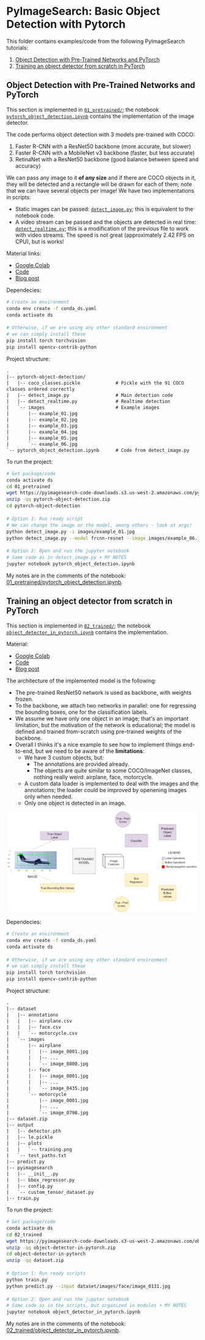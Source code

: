 # PyImageSearch: Basic Object Detection with Pytorch

This folder contains examples/code from the following PyImageSearch tutorials:

1. [Object Detection with Pre-Trained Networks and PyTorch](https://www.pyimagesearch.com/2021/08/02/pytorch-object-detection-with-pre-trained-networks/?_ga=2.9215987.791523268.1684131076-844635163.1684131075)
2. [Training an object detector from scratch in PyTorch](https://pyimagesearch.com/2021/11/01/training-an-object-detector-from-scratch-in-pytorch/?_ga=2.72087509.791523268.1684131076-844635163.1684131075)

## Object Detection with Pre-Trained Networks and PyTorch

This section is implemented in [`01_pretrained/`](./01_pretrained/); the notebook [`pytorch_object_detection.ipynb`](./01_pretrained/pytorch_object_detection.ipynb) contains the implementation of the image detector.

The code performs object detection with 3 models pre-trained with COCO:

1. Faster R-CNN with a ResNet50 backbone (more accurate, but slower)
2. Faster R-CNN with a MobileNet v3 backbone (faster, but less accurate)
3. RetinaNet with a ResNet50 backbone (good balance between speed and accuracy)

We can pass any image to it **of any size** and if there are COCO objects in it, they will be detected and a rectangle will be drawn for each of them; note that we can have several objects per image! We have two implementations in scripts:

- Static images can be passed: [`detect_image.py`](./01_pretrained/pytorch-object-detection/detect_image.py); this is equivalent to the notebook code.
- A video stream can be passed and the objects are detected in real time: [`detect_realtime.py`](./01_pretrained/pytorch-object-detection/detect_realtime.py); this is a modification of the previous file to work with video streams. The speed is not great (approximately 2.42 FPS on CPU), but is works!

Material links:

- [Google Colab](https://colab.research.google.com/drive/1y5SG2llJOP5Nj4Felbmfl7wIJWKCxjQv?usp=sharing)
- [Code](https://pyimagesearch-code-downloads.s3-us-west-2.amazonaws.com/pytorch-object-detection/pytorch-object-detection.zip)
- [Blog post](https://pyimagesearch.com/2021/08/02/pytorch-object-detection-with-pre-trained-networks/?_ga=2.9215987.791523268.1684131076-844635163.1684131075)

Dependecies:

```bash
# Create an environment
conda env create -f conda_ds.yaml
conda activate ds

# Otherwise, if we are using any other standard environment
# we can simply install these
pip install torch torchvision
pip install opencv-contrib-python
```

Project structure:

```
.
|-- pytorch-object-detection/
|   |-- coco_classes.pickle             # Pickle with the 91 COCO classes ordered correctly
|   |-- detect_image.py                 # Main detection code
|   |-- detect_realtime.py              # Realtime detection
|   `-- images                          # Example images
|       |-- example_01.jpg
|       |-- example_02.jpg
|       |-- example_03.jpg
|       |-- example_04.jpg
|       |-- example_05.jpg
|       `-- example_06.jpg
`-- pytorch_object_detection.ipynb      # Code from detect_image.py
```

To run the project:

```bash
# Get package/code
conda activate ds
cd 01_pretrained
wget https://pyimagesearch-code-downloads.s3.us-west-2.amazonaws.com/pytorch-object-detection/pytorch-object-detection.zip
unzip -qq pytorch-object-detection.zip
cd pytorch-object-detection

# Option 1: Run ready script
# We can change the image or the model, among others - look at args!
python detect_image.py -i images/example_01.jpg
python detect_image.py --model frcnn-resnet --image images/example_06.jpg --labels coco_classes.pickle

# Option 2: Open and run the jupyter notebook
# Same code as in detect_image.py + MY NOTES
jupyter notebook pytorch_object_detection.ipynb
```

My notes are in the comments of the notebook: [01_pretrained/pytorch_object_detection.ipynb](./01_pretrained/pytorch_object_detection.ipynb).

## Training an object detector from scratch in PyTorch

This section is implemented in [`02_trained/`](./02_trained/); the notebook [`object_detector_in_pytorch.ipynb`](./02_trained/object_detector_in_pytorch.ipynb) contains the implementation.

Material:

- [Google Colab](https://colab.research.google.com/drive/1y4zjPK8AsVO7i-wziO9ZSIkrPGbOAS71?usp=sharing)
- [Code](https://pyimagesearch-code-downloads.s3-us-west-2.amazonaws.com/object-detector-in-pytorch/object-detector-in-pytorch.zip)
- [Blog post](https://pyimagesearch.com/2021/11/01/training-an-object-detector-from-scratch-in-pytorch/?_ga=2.72087509.791523268.1684131076-844635163.1684131075)

The architecture of the implemented model is the following:

- The pre-trained ResNet50 network is used as backbone, with weights frozen.
- To the backbone, we attach two networks in parallel: one for regressing the bounding boxes, one for the classification labels.
- We assume we have only one object in an image; that's an important limitation, but the motivation of the network is educational; the model is defined and trained from-scratch using pre-trained weights of the backbone.
- Overall I thinks it's a nice example to see how to implement things end-to-end, but we need to be aware of the **limitations**:
  - We have 3 custom objects, but:
    - The annotations are provided already.
    - The objects are quite similar to some COCO/ImageNet classes, nothing really weird: airplane, face, motorcycle.
  - A custom data loader is implemented to deal with the images and the annotations; the loader could be improved by openening images only when needed.
  - Only one object is detected in an image.

![Object Detection Network Architecture](./pics/obj_det_final.gif)

Dependecies:

```bash
# Create an environment
conda env create -f conda_ds.yaml
conda activate ds

# Otherwise, if we are using any other standard environment
# we can simply install these
pip install torch torchvision
pip install opencv-contrib-python
```

Project structure:

```
.
|-- dataset
|   |-- annotations
|   |   |-- airplane.csv
|   |   |-- face.csv
|   |   `-- motorcycle.csv
|   `-- images
|       |-- airplane
|       |   |-- image_0001.jpg
|       |   |-- ...
|       |   `-- image_0800.jpg
|       |-- face
|       |   |-- image_0001.jpg
|       |   |-- ...
|       |   `-- image_0435.jpg
|       `-- motorcycle
|           |-- image_0001.jpg
|           |-- ...
|           `-- image_0798.jpg
|-- dataset.zip
|-- output
|   |-- detector.pth
|   |-- le.pickle
|   |-- plots
|   |   `-- training.png
|   `-- test_paths.txt
|-- predict.py
|-- pyimagesearch
|   |-- __init__.py
|   |-- bbox_regressor.py
|   |-- config.py
|   `-- custom_tensor_dataset.py
|-- train.py
```

To run the project:

```bash
# Get package/code
conda activate ds
cd 02_trained
wget https://pyimagesearch-code-downloads.s3-us-west-2.amazonaws.com/object-detector-in-pytorch/object-detector-in-pytorch.zip
unzip -qq object-detector-in-pytorch.zip
cd object-detector-in-pytorch
unzip -qq dataset.zip

# Option 1: Run ready scripts
python train.py
python predict.py --input dataset/images/face/image_0131.jpg

# Option 2: Open and run the jupyter notebook
# Same code as in the scripts, but organized in modules + MY NOTES
jupyter notebook object_detector_in_pytorch.ipynb
```

My notes are in the comments of the notebook: [02_trained/object_detector_in_pytorch.ipynb](./02_trained/object_detector_in_pytorch.ipynb).
